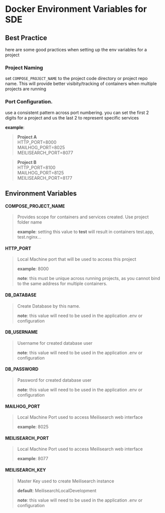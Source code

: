 # Docker Environment Variables for SDE

## Best Practice

here are some good practices when setting up the env variables for a project

### Project Naming
 set `COMPOSE_PROJECT_NAME` to the project code directory or project repo name.  This will provide better visibity/tracking of containers when multiple projects are running
  
### Port Configuration.
use a consistent pattern across port numbering.  you can set the first 2 digits for a project and us the last 2 to represent specific services 

__example__:  
> __Project A__  
>HTTP_PORT=8000  
>MAILHOG_PORT=8025    
>MEILISEARCH_PORT=8077

> __Project B__  
>HTTP_PORT=8100  
>MAILHOG_PORT=8125    
>MEILISEARCH_PORT=8177


## Environment Variables

#### COMPOSE_PROJECT_NAME

>Provides scope for containers and services created. Use project folder name   
>
>__example__: setting this value to __test__ will result in containers test.app, test.nginx...

#### HTTP_PORT

>Local Machine port that will be used to access this project  
>
>__example__: 8000  
> 
>__note__: this must be unique across running projects, as you cannot bind to the same address for multiple containers.

#### DB_DATABASE
>Create Database by this name.  
>
>__note__: this value will need to be used in the application .env or configuration

#### DB_USERNAME
>Username for created database user  
> 
>__note__: this value will need to be used in the application .env or configuration

#### DB_PASSWORD
>Password for created database user
> 
>__note__: this value will need to be used in the application .env or configuration

#### MAILHOG_PORT
>Local Machine Port used to access Meilisearch web interface
>
>__example__: 8025

#### MEILISEARCH_PORT
>Local Machine Port used to access Meilisearch web interface
>
>__example__: 8077

#### MEILISEARCH_KEY

>Master Key used to create Meilisearch instance  
>
>__default__: MeilisearchLocalDevelopment
>
>__note__: this value will need to be used in the application .env or configuration